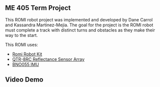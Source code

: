 ME 405 Term Project
-----------
This ROMI robot project was implemented and developed by Dane Carrol and Kassandra Martinez-Mejia. The goal for the project is
the ROMI robot must complete a track with distinct turns and obstacles as they make their way to the start. 

This ROMI uses:
* [Romi Robot Kit](https://www.pololu.com/product/3501)
* [QTR-8RC Reflectance Sensor Array](https://www.pololu.com/product/961)
* [BNO055 IMU](https://www.adafruit.com/product/2472)

Video Demo
----------



